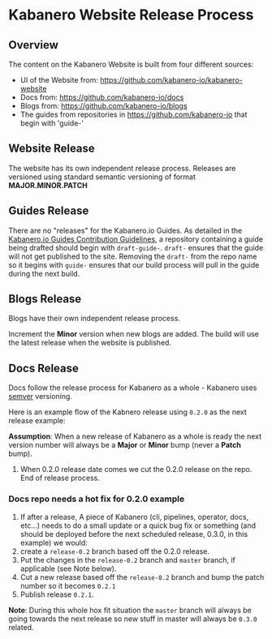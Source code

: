 # Kabanero Website Release Process

## Overview
The content on the Kabanero Website is built from four different sources:
- UI of the Website from: https://github.com/kabanero-io/kabanero-website
- Docs from: https://github.com/kabanero-io/docs
- Blogs from: https://github.com/kabanero-io/blogs
- The guides from repositories in https://github.com/kabanero-io that begin with 'guide-'

## Website Release
The website has its own independent release process.  Releases are versioned using standard semantic versioning of format **MAJOR.MINOR.PATCH**


## Guides Release
There are no "releases" for the Kabanero.io Guides. As detailed in the [Kabanero.io Guides Contribution Guidelines](https://github.com/kabanero-io/draft-guides-template/blob/master/README.md), a repository containing a guide being drafted should begin with `draft-guide-`.  `draft-` ensures that the guide will not get published to the site.  Removing the `draft-` from the repo name so it begins with `guide-` ensures that our build process will pull in the guide during the next build.


## Blogs Release
Blogs have their own independent release process.  

Increment the **Minor** version when new blogs are added. The build will use the latest release when the website is published. 

## Docs Release
Docs follow the release process for Kabanero as a whole - Kabanero uses [semver](https://semver.org/) versioning.

Here is an example flow of the Kabnero release using `0.2.0` as the next release example:

**Assumption**: When a new release of Kabanero as a whole is ready the next version number will always be a **Major** or **Minor** bump (never a **Patch** bump).

1. When 0.2.0 release date comes we cut the 0.2.0 release on the repo. End of release process.

### Docs repo needs a hot fix for 0.2.0 example

1. If after a release, A piece of Kabanero (cli, pipelines, operator, docs, etc...) needs to do a small update or a quick bug fix or something (and should be deployed before the next scheduled release, 0.3.0, in this example) we would:
1. create a `release-0.2` branch based off the 0.2.0 release. 
1. Put the changes in the `release-0.2` branch and `master` branch, if applicable (see Note below).
1. Cut a new release based off the `release-0.2` branch and bump the patch number so it becomes `0.2.1`
1. Publish release `0.2.1`.

**Note**: During this whole hox fit situation the `master` branch will always be going towards the next release so new stuff in master will always be `0.3.0` related.
